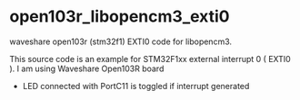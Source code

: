 # open103r_libopencm3_exti0
waveshare open103r (stm32f1) EXTI0 code for libopencm3.


This source code is an example for STM32F1xx external interrupt 0 ( EXTI0 ). I am using Waveshare Open103R board
 

* LED connected with PortC11 is toggled if interrupt generated
